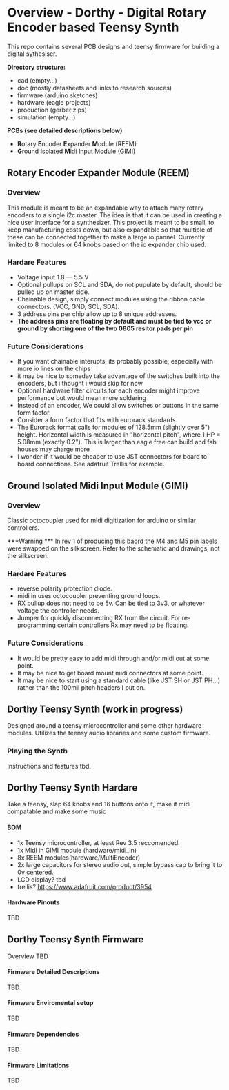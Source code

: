 # Overview - Dorthy - Digital Rotary Encoder based Teensy Synth
This repo contains several PCB designs and teensy firmware for building a digital sythesiser.


**Directory structure:**
* cad (empty...)
* doc (mostly datasheets and links to research sources)
* firmware (arduino sketches)
* hardware (eagle projects)
* production (gerber zips)
* simulation (empty...)


**PCBs (see detailed descriptions below)**
* **R**otary **E**ncoder **E**xpander **M**odule (REEM)
* **G**round **I**solated **M**idi **I**nput Module (GIMI)




## Rotary Encoder Expander Module (REEM)

### Overview

This module is meant to be an expandable way to attach many rotary encoders to a single i2c master.  The idea is that it can be used in creating a nice user interface for a synthesizer.  This project is meant to be small, to keep manufacturing costs down, but also expandable so that multiple of these can be connected together to make a large io pannel. Currently limited to 8 modules or 64 knobs based on the io expander chip used.



### Hardare Features

* Voltage input 1.8 — 5.5 V
* Optional pullups on SCL and SDA, do not pupulate by default,  should be pulled up on master side.
* Chainable design, simply connect modules using the ribbon cable connectors. (VCC, GND, SCL, SDA).
* 3 address pins per chip allow up to 8 unique addresses.  
 * **The address pins are floating by default and must be tied to vcc or ground by shorting one of the two 0805 resitor pads per pin**


### Future Considerations
* If you want chainable interupts, its probably possible, especially with more io lines on the chips
* it may be nice to someday take advantage of the switches built into the encoders, but i thought i would skip for now
* Optional hardware filter circuits for each encoder might improve performance but would mean more soldering
* Instead of an encoder, We could allow switches or buttons in the same form factor.
* Consider a form factor that fits with eurorack standards.
 * The Eurorack format calls for modules of 128.5mm (slightly over 5") height. Horizontal width is measured in "horizontal pitch", where 1 HP = 5.08mm (exactly 0.2").  This is larger than eagle free can build and fab houses may charge more 
* I wonder if it would be cheaper to use JST connectors for board to board connections.  See adafruit Trellis for example.



## **G**round **I**solated **M**idi **I**nput Module (GIMI)

### 



### Overview
Classic octocoupler used for midi digitization for arduino or similar controllers.


***Warning ***
In rev 1 of producing this baord the M4 and M5 pin labels were swapped on the silkscreen.  Refer to the schematic and drawings, not the silkscreen.




### Hardare Features
* reverse polarity protection diode.
* midi in uses octocoupler preventing ground loops.  
* RX pullup does not need to be 5v.  Can be tied to 3v3, or whatever voltage the controller needs.
* Jumper for quickly disconnecting RX from the circuit.  For re-programming certain controllers Rx may need to be floating.





### Future Considerations
* It would be pretty easy to add midi through and/or midi out at some point.
* It may be nice to get board mount midi connectors at some point.
* It may be nice to start using a standard cable (like JST SH or JST PH...) rather than the 100mil pitch headers I put on.




## Dorthy Teensy Synth (work in progress)
Designed around a teensy microcontroller and some other hardware modules.  Utilizes the teensy audio libraries and some custom firmware.

### Playing the Synth
Instructions and features tbd.

## Dorthy Teensy Synth Hardare 
Take a teensy, slap 64 knobs and 16 buttons onto it, make it midi compatable and make some music

#### BOM
* 1x Teensy microcontroller, at least Rev 3.5 reccomended.
* 1x Midi in GIMI module (hardware/midi_in)
* 8x REEM modules(hardware/MultiEncoder)
* 2x large capacitors for stereo audio out, simple bypass cap to bring it to 0v centered.
* LCD display? tbd
* trellis? https://www.adafruit.com/product/3954


#### Hardware Pinouts
TBD

## Dorthy Teensy Synth Firmware
Overview TBD


#### Firmware Detailed Descriptions
TBD


#### Firmware Enviromental setup
TBD


#### Firmware Dependencies
TBD


#### Firmware Limitations
TBD
